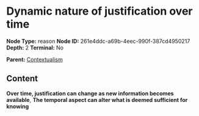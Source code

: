 # Dynamic nature of justification over time

**Node Type:** reason
**Node ID:** 261e4ddc-a69b-4eec-990f-387cd4950217
**Depth:** 2
**Terminal:** No

**Parent:** [Contextualism](contextualism.md)

## Content

**Over time, justification can change as new information becomes available**, **The temporal aspect can alter what is deemed sufficient for knowing**
